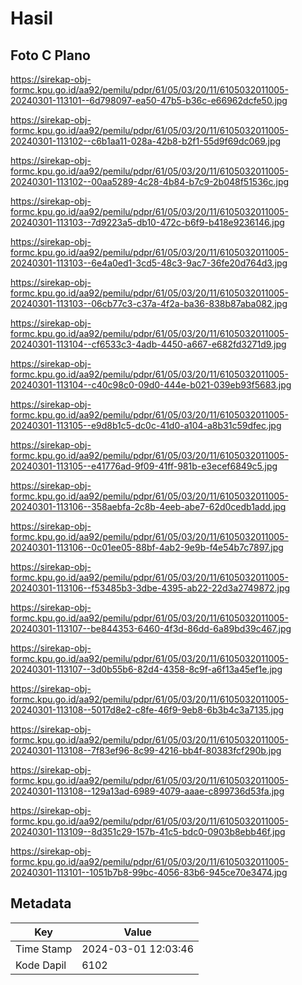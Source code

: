 # Hasil

## Foto C Plano

https://sirekap-obj-formc.kpu.go.id/aa92/pemilu/pdpr/61/05/03/20/11/6105032011005-20240301-113101--6d798097-ea50-47b5-b36c-e66962dcfe50.jpg

https://sirekap-obj-formc.kpu.go.id/aa92/pemilu/pdpr/61/05/03/20/11/6105032011005-20240301-113102--c6b1aa11-028a-42b8-b2f1-55d9f69dc069.jpg

https://sirekap-obj-formc.kpu.go.id/aa92/pemilu/pdpr/61/05/03/20/11/6105032011005-20240301-113102--00aa5289-4c28-4b84-b7c9-2b048f51536c.jpg

https://sirekap-obj-formc.kpu.go.id/aa92/pemilu/pdpr/61/05/03/20/11/6105032011005-20240301-113103--7d9223a5-db10-472c-b6f9-b418e9236146.jpg

https://sirekap-obj-formc.kpu.go.id/aa92/pemilu/pdpr/61/05/03/20/11/6105032011005-20240301-113103--6e4a0ed1-3cd5-48c3-9ac7-36fe20d764d3.jpg

https://sirekap-obj-formc.kpu.go.id/aa92/pemilu/pdpr/61/05/03/20/11/6105032011005-20240301-113103--06cb77c3-c37a-4f2a-ba36-838b87aba082.jpg

https://sirekap-obj-formc.kpu.go.id/aa92/pemilu/pdpr/61/05/03/20/11/6105032011005-20240301-113104--cf6533c3-4adb-4450-a667-e682fd3271d9.jpg

https://sirekap-obj-formc.kpu.go.id/aa92/pemilu/pdpr/61/05/03/20/11/6105032011005-20240301-113104--c40c98c0-09d0-444e-b021-039eb93f5683.jpg

https://sirekap-obj-formc.kpu.go.id/aa92/pemilu/pdpr/61/05/03/20/11/6105032011005-20240301-113105--e9d8b1c5-dc0c-41d0-a104-a8b31c59dfec.jpg

https://sirekap-obj-formc.kpu.go.id/aa92/pemilu/pdpr/61/05/03/20/11/6105032011005-20240301-113105--e41776ad-9f09-41ff-981b-e3ecef6849c5.jpg

https://sirekap-obj-formc.kpu.go.id/aa92/pemilu/pdpr/61/05/03/20/11/6105032011005-20240301-113106--358aebfa-2c8b-4eeb-abe7-62d0cedb1add.jpg

https://sirekap-obj-formc.kpu.go.id/aa92/pemilu/pdpr/61/05/03/20/11/6105032011005-20240301-113106--0c01ee05-88bf-4ab2-9e9b-f4e54b7c7897.jpg

https://sirekap-obj-formc.kpu.go.id/aa92/pemilu/pdpr/61/05/03/20/11/6105032011005-20240301-113106--f53485b3-3dbe-4395-ab22-22d3a2749872.jpg

https://sirekap-obj-formc.kpu.go.id/aa92/pemilu/pdpr/61/05/03/20/11/6105032011005-20240301-113107--be844353-6460-4f3d-86dd-6a89bd39c467.jpg

https://sirekap-obj-formc.kpu.go.id/aa92/pemilu/pdpr/61/05/03/20/11/6105032011005-20240301-113107--3d0b55b6-82d4-4358-8c9f-a6f13a45ef1e.jpg

https://sirekap-obj-formc.kpu.go.id/aa92/pemilu/pdpr/61/05/03/20/11/6105032011005-20240301-113108--5017d8e2-c8fe-46f9-9eb8-6b3b4c3a7135.jpg

https://sirekap-obj-formc.kpu.go.id/aa92/pemilu/pdpr/61/05/03/20/11/6105032011005-20240301-113108--7f83ef96-8c99-4216-bb4f-80383fcf290b.jpg

https://sirekap-obj-formc.kpu.go.id/aa92/pemilu/pdpr/61/05/03/20/11/6105032011005-20240301-113108--129a13ad-6989-4079-aaae-c899736d53fa.jpg

https://sirekap-obj-formc.kpu.go.id/aa92/pemilu/pdpr/61/05/03/20/11/6105032011005-20240301-113109--8d351c29-157b-41c5-bdc0-0903b8ebb46f.jpg

https://sirekap-obj-formc.kpu.go.id/aa92/pemilu/pdpr/61/05/03/20/11/6105032011005-20240301-113101--1051b7b8-99bc-4056-83b6-945ce70e3474.jpg


## Metadata

| Key        | Value               |
| ---------- | ------------------- |
| Time Stamp | 2024-03-01 12:03:46 |
| Kode Dapil | 6102                |




